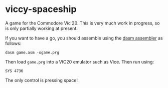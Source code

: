 # viccy-spaceship
A game for the Commodore Vic 20. This is very much work in progress, so is only partially working at present.

If you want to have a go, you should assemble using the [dasm assembler](https://github.com/cprieto/dasm) as follows:

`dasm game.asm -ogame.prg`

Then load `game.prg` into a VIC20 emulator such as Vice. Then run using:

`SYS 4736`

The only control is pressing space!


